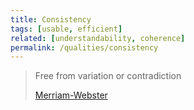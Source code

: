 ```yaml
---
title: Consistency
tags: [usable, efficient]
related: [understandability, coherence]
permalink: /qualities/consistency
---
```


>Free from variation or contradiction
>
>[Merriam-Webster](https://www.merriam-webster.com/dictionary/consistent)

